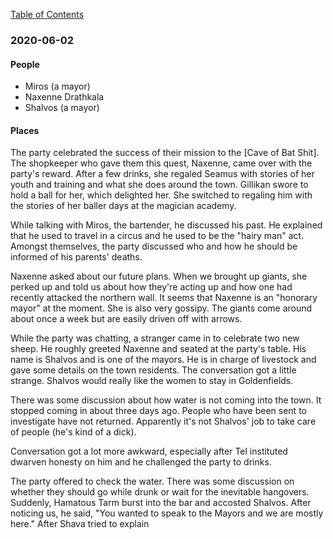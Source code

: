 
[Table of Contents](README.md)

### 2020-06-02
#### People
* Miros (a mayor)
* Naxenne Drathkala
* Shalvos (a mayor)
#### Places

The party celebrated the success of their mission to the [Cave of Bat Shit].  The shopkeeper who gave them this quest, Naxenne, came over with the party's reward.  After a few drinks, she regaled Seamus with stories of her youth and training and what she does around the town.  Gillikan swore to hold a ball for her, which delighted her.  She switched to regaling him with the stories of her baller days at the magician academy.

While talking with Miros, the bartender, he discussed his past.  He explained that he used to travel in a circus and he used to be the "hairy man" act.  Amongst themselves, the party discussed who and how he should be informed of his parents' deaths.

Naxenne asked about our future plans.  When we brought up giants, she perked up and told us about how they're acting up and how one had recently attacked the northern wall.  It seems that Naxenne is an "honorary mayor" at the moment.   She is also very gossipy.  The giants come around about once a week but are easily driven off with arrows.

While the party was chatting, a stranger came in to celebrate two new sheep.  He roughly greeted Naxenne and seated at the party's table.  His name is Shalvos and is one of the mayors.  He is in charge of livestock and gave some details on the town residents.  The conversation got a little strange.  Shalvos would really like the women to stay in Goldenfields.

There was some discussion about how water is not coming into the town.  It stopped coming in about three days ago.  People who have been sent to investigate have not returned.  Apparently it's not Shalvos' job to take care of people (he's kind of a dick).

Conversation got a lot more awkward, especially after Tel instituted dwarven honesty on him and he challenged the party to drinks.

The party offered to check the water.  There was some discussion on whether they should go while drunk or wait for the inevitable hangovers.  Suddenly, Hamatous Tarm burst into the bar and accosted Shalvos.  After noticing us, he said, "You wanted to speak to the Mayors and we are mostly here."  After Shava tried to explain 
